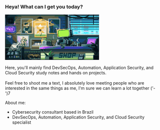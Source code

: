 ### Heya! What can I get you today?

<img vertical-align="middle" height="150" src="https://github.com/Helcony/Helcony/blob/92c68a809eaaf3847d5474d321915f4ad604b04c/welcome.gif">

Here, you'll mainly find DevSecOps, Automation, Application Security, and Cloud Security study notes and hands on projects. <br/>
<br/>
Feel free to shoot me a text, I absolutely love meeting people who are interested in the same things as me, I'm sure we can learn a lot together ('-')7<br/>

About me:
- Cybersecurity consultant based in Brazil
- DevSecOps, Automation, Application Security, and Cloud Security specialist
